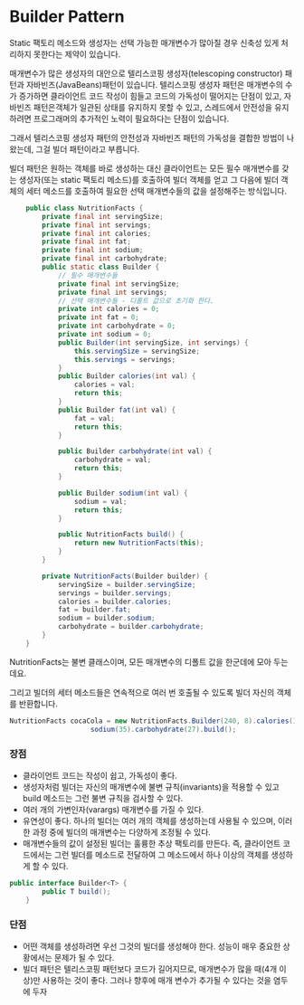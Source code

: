 # Builder Pattern
Static 팩토리 메소드와 생성자는 선택 가능한 매개변수가 많아질 경우 신축성 있게 처리하지 못한다는 제약이 있습니다.

매개변수가 많은 생성자의 대안으로 텔리스코핑 생성자(telescoping constructor) 패턴과 자바빈즈(JavaBeans)패턴이 있습니다. 텔리스코핑 생성자 패턴은 매개변수의 수가 증가하면 클라이언트 코드 작성이 힘들고 코드의 가독성이 떨어지는 단점이 있고, 자바빈즈 패턴은객체가 일관된 상태를 유지하지 못할 수 있고, 스레드에서 안전성을 유지 하려면 프로그래머의 추가적인 노력이 필요하다는 단점이 있습니다.

그래서 텔리스코핑 생성자 패턴의 안전성과 자바빈즈 패턴의 가독성을 결합한 방법이 나왔는데, 그걸 빌더 패턴이라고 부릅니다.

빌더 패턴은 원하는 객체를 바로 생성하는 대신 클라이언트는 모든 필수 매개변수를 갖는 생성자(또는 static 팩토리 메소드)를 호출하여 빌더 객체를 얻고 그 다음에 빌더 객체의 세터 메소드를 호출하여 필요한 선택 매개변수들의 값을 설정해주는 방식입니다.

```java
    public class NutritionFacts {
        private final int servingSize;
        private final int servings;
        private final int calories;
        private final int fat;
        private final int sodium;
        private final int carbohydrate;
        public static class Builder {
            // 필수 매개변수들
            private final int servingSize;
            private final int servings;
            // 선택 매개변수들 - 디폴트 값으로 초기화 한다.
            private int calories = 0;
            private int fat = 0;
            private int carbohydrate = 0;
            private int sodium = 0;
            public Builder(int servingSize, int servings) {
                this.servingSize = servingSize;
                this.servings = servings;
            }
            public Builder calories(int val) {
                calories = val;
                return this;
            }
            public Builder fat(int val) {
                fat = val;
                return this;
            }

            public Builder carbohydrate(int val) {
                carbohydrate = val;
                return this;
            }

            public Builder sodium(int val) {
                sodium = val;
                return this;
            }

            public NutritionFacts build() {
                return new NutritionFacts(this);
            }
        }

        private NutritionFacts(Builder builder) {
            servingSize = builder.servingSize;
            servings = builder.servings;
            calories = builder.calories;
            fat = builder.fat;
            sodium = builder.sodium;
            carbohydrate = builder.carbohydrate;
        }
    }
```

NutritionFacts는 불변 클래스이며, 모든 매개변수의 디폴트 값을 한군데에 모아 두는데요.

그리고 빌더의 세터 메소드들은 연속적으로 여러 번 호출될 수 있도록 빌더 자신의 객체를 반환합니다.

```java
NutritionFacts cocaCola = new NutritionFacts.Builder(240, 8).calories(100).
                    sodium(35).carbohydrate(27).build();
```

### 장점
- 클라이언트 코드는 작성이 쉽고, 가독성이 좋다.
- 생성자처럼 빌더는 자신의 매개변수에 불변 규칙(invariants)을 적용할 수 있고 build 메소드는 그런 불변 규칙을 검사할 수 있다.
- 여러 개의 가변인자(varargs) 매개변수를 가질 수 있다.
- 유연성이 좋다. 하나의 빌더는 여러 개의 객체를 생성하는데 사용될 수 있으며, 이러한 과정 중에 빌더의 매개변수는 다양하게 조정될 수 있다.
- 매개변수들의 값이 설정된 빌더는 훌륭한 추상 팩토리를 만든다. 즉, 클라이언트 코드에서는 그런 빌더를 메소드로 전달하여 그 메소드에서 하나 이상의 객체를 생성하게 할 수 있다.
```java
public interface Builder<T> {
        public T build();  
    }
```

### 단점
- 어떤 객체를 생성하려면 우선 그것의 빌더를 생성해야 한다. 성능이 매우 중요한 상황에서는 문제가 될 수 있다.
- 빌더 패턴은 텔리스코핑 패턴보다 코드가 길어지므로, 매개변수가 많을 때(4개 이상)만 사용하는 것이 좋다. 그러나 향후에 매개 변수가 추가될 수 있다는 것을 염두에 두자

